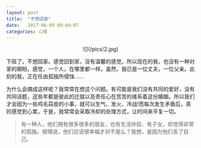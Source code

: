 ```yaml
---
layout: post
title:  "不想回家"
date:   2017-08-09 09:04:07
categories: 心情
---
```

<center>
![](/pics/2.jpg)
</center>

下班了，不想回家。感觉回到家，没有温馨的感觉，所以现在的我，也没有一种对家的期盼。感觉，一个人，在哪里都一样。虽然，我已是一位丈夫，一位父亲。此刻的我，正在任由孤独所侵蚀......

为什么会搞成这样呢？我常常在想这个问题。有可能是我们没有共同的爱好，没有共同话题，这些年都是彼此的迁就以及责任心在苦苦的维系着这份婚姻。所以我们才会因为一些鸡毛蒜皮的小事，就可以生气、发火、冷战!而每次发生矛盾后，真的感觉到心累，于是，我常常会采取冷却的处理方式，让时间来平复一切。
> 有一种人，他们拥有很多很多的朋友，也有生活伴侣、有子女，却觉得非常的孤独。按理说，他们应该很幸福才对不是么？我想，是因为他们丢了自己。
> 